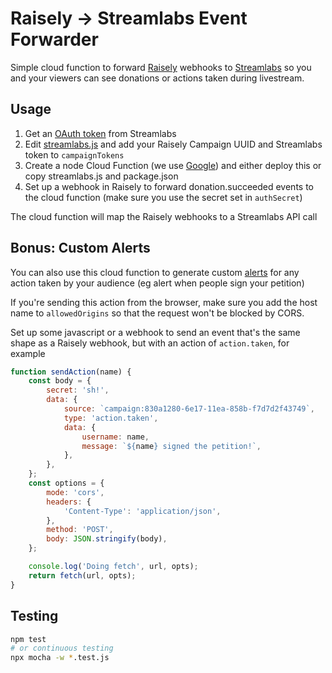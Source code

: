 # Raisely -> Streamlabs Event Forwarder

Simple cloud function to forward [Raisely](https://raisely.com) webhooks to [Streamlabs](https://streamlabs.io)
so you and your viewers can see donations or actions taken during livestream.

## Usage

1. Get an [OAuth token](https://dev.streamlabs.com/docs/oauth-2) from Streamlabs
2. Edit [streamlabs.js](./streamlabs.js) and add your Raisely Campaign UUID and Streamlabs token to `campaignTokens`
3. Create a node Cloud Function (we use [Google](https://console.cloud.google.com/functions/)) and either deploy this or copy streamlabs.js and package.json
4. Set up a webhook in Raisely to forward donation.succeeded events to the cloud function (make sure you use the secret set in `authSecret`)

The cloud function will map the Raisely webhooks to a Streamlabs API call

## Bonus: Custom Alerts

You can also use this cloud function to generate custom [alerts](https://streamlabs.com/obs-widgets/alert-box)
for any action taken by your audience (eg alert when people sign your petition)

If you're sending this action from the browser, make sure you add the host name to `allowedOrigins` so that
the request won't be blocked by CORS.

Set up some javascript or a webhook to send an event that's the same shape as a Raisely webhook, but with an action of
`action.taken`, for example

```javascript
function sendAction(name) {
    const body = {
        secret: 'sh!',
        data: {
            source: `campaign:830a1280-6e17-11ea-858b-f7d7d2f43749`,
            type: 'action.taken',
            data: {
                username: name,
                message: `${name} signed the petition!`,
            },
        },
    };
    const options = {
        mode: 'cors',
        headers: {
            'Content-Type': 'application/json',
        },
        method: 'POST',
        body: JSON.stringify(body),
    };

    console.log('Doing fetch', url, opts);
    return fetch(url, opts);
}
```

## Testing

```bash
npm test
# or continuous testing
npx mocha -w *.test.js
```
